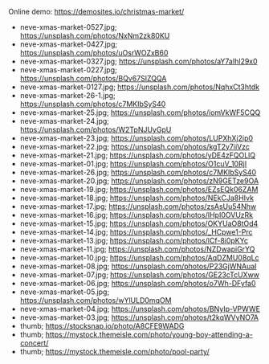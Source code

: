 Online demo: https://demosites.io/christmas-market/




- neve-xmas-market-0527.jpg;	https://unsplash.com/photos/NxNm2zk80KU
- neve-xmas-market-0427.jpg;	https://unsplash.com/photos/uOsrWOZxB60
- neve-xmas-market-0327.jpg;	https://unsplash.com/photos/aY7aIhl29x0
- neve-xmas-market-0227.jpg;	https://unsplash.com/photos/BQv67SIZQQA
- neve-xmas-market-0127.jpg;	https://unsplash.com/photos/NqhxCt3htdk
- neve-xmas-market-26-1.jpg;	https://unsplash.com/photos/c7MKIbSyS40
- neve-xmas-market-25.jpg;	https://unsplash.com/photos/iomVkWF5CQQ
- neve-xmas-market-24.jpg;	https://unsplash.com/photos/W2TpNJUyGpU
- neve-xmas-market-23.jpg;	https://unsplash.com/photos/LUPXhXj2ip0
- neve-xmas-market-22.jpg;	https://unsplash.com/photos/kgT2y7iiVzc
- neve-xmas-market-21.jpg;	https://unsplash.com/photos/yDE4zFQOLlQ
- neve-xmas-market-01.jpg;	https://unsplash.com/photos/O1cuV_10RjI
- neve-xmas-market-26.jpg;	https://unsplash.com/photos/c7MKIbSyS40
- neve-xmas-market-20.jpg;	https://unsplash.com/photos/zN9GETze9OA
- neve-xmas-market-19.jpg;	https://unsplash.com/photos/EZsEQk06ZAM
- neve-xmas-market-18.jpg;	https://unsplash.com/photos/NEkCJa8HIvk
- neve-xmas-market-17.jpg;	https://unsplash.com/photos/zsAsUu54Nhw
- neve-xmas-market-16.jpg;	https://unsplash.com/photos/IHpI0OVUzRk
- neve-xmas-market-15.jpg;	https://unsplash.com/photos/OKYUaO8tOd4
- neve-xmas-market-14.jpg;	https://unsplash.com/photos/_HCpwe1-Prc
- neve-xmas-market-13.jpg;	https://unsplash.com/photos/lCf-8i0pKYc
- neve-xmas-market-11.jpg;	https://unsplash.com/photos/NZDwapiGrYQ
- neve-xmas-market-10.jpg;	https://unsplash.com/photos/AqDZMU08qLc
- neve-xmas-market-08.jpg;	https://unsplash.com/photos/P23GjWNAuaI
- neve-xmas-market-07.jpg;	https://unsplash.com/photos/GE23cTcUXww
- neve-xmas-market-06.jpg;	https://unsplash.com/photos/o7Wh-DFyfa0
- neve-xmas-market-05.jpg;	https://unsplash.com/photos/wYlULD0mqOM
- neve-xmas-market-04.jpg;	https://unsplash.com/photos/BNyIp-VPWWE
- neve-xmas-market-03.jpg;	https://unsplash.com/photos/t2kqWVyNO7A
- thumb;	https://stocksnap.io/photo/A8CFE9WADG
- thumb;	https://mystock.themeisle.com/photo/young-boy-attending-a-concert/
- thumb;	https://mystock.themeisle.com/photo/pool-party/